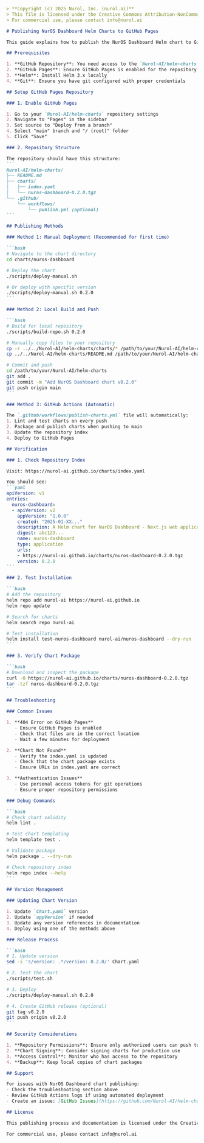 ````markdown
> **Copyright (c) 2025 Nurol, Inc. (nurol.ai)**  
> This file is licensed under the Creative Commons Attribution-NonCommercial 4.0 International License (CC BY-NC 4.0).  
> For commercial use, please contact info@nurol.ai

# Publishing NurOS Dashboard Helm Charts to GitHub Pages

This guide explains how to publish the NurOS Dashboard Helm chart to GitHub Pages for public use.

## Prerequisites

1. **GitHub Repository**: You need access to the `Nurol-AI/helm-charts` repository
2. **GitHub Pages**: Ensure GitHub Pages is enabled for the repository
3. **Helm**: Install Helm 3.x locally
4. **Git**: Ensure you have git configured with proper credentials

## Setup GitHub Pages Repository

### 1. Enable GitHub Pages

1. Go to your `Nurol-AI/helm-charts` repository settings
2. Navigate to "Pages" in the sidebar
3. Set source to "Deploy from a branch"
4. Select "main" branch and "/ (root)" folder
5. Click "Save"

### 2. Repository Structure

The repository should have this structure:
```
Nurol-AI/helm-charts/
├── README.md
├── charts/
│   ├── index.yaml
│   └── nuros-dashboard-0.2.0.tgz
└── .github/
    └── workflows/
        └── publish.yml (optional)
```

## Publishing Methods

### Method 1: Manual Deployment (Recommended for first time)

```bash
# Navigate to the chart directory
cd charts/nuros-dashboard

# Deploy the chart
./scripts/deploy-manual.sh

# Or deploy with specific version
./scripts/deploy-manual.sh 0.2.0
```

### Method 2: Local Build and Push

```bash
# Build for local repository
./scripts/build-repo.sh 0.2.0

# Manually copy files to your repository
cp -r ../../Nurol-AI/helm-charts/charts/* /path/to/your/Nurol-AI/helm-charts/charts/
cp ../../Nurol-AI/helm-charts/README.md /path/to/your/Nurol-AI/helm-charts/

# Commit and push
cd /path/to/your/Nurol-AI/helm-charts
git add .
git commit -m "Add NurOS Dashboard chart v0.2.0"
git push origin main
```

### Method 3: GitHub Actions (Automatic)

The `.github/workflows/publish-charts.yml` file will automatically:
1. Lint and test charts on every push
2. Package and publish charts when pushing to main
3. Update the repository index
4. Deploy to GitHub Pages

## Verification

### 1. Check Repository Index

Visit: https://nurol-ai.github.io/charts/index.yaml

You should see:
```yaml
apiVersion: v1
entries:
  nuros-dashboard:
  - apiVersion: v2
    appVersion: "1.0.0"
    created: "2025-01-XX..."
    description: A Helm chart for NurOS Dashboard - Next.js web application...
    digest: abc123...
    name: nuros-dashboard
    type: application
    urls:
    - https://nurol-ai.github.io/charts/nuros-dashboard-0.2.0.tgz
    version: 0.2.0
```

### 2. Test Installation

```bash
# Add the repository
helm repo add nurol-ai https://nurol-ai.github.io
helm repo update

# Search for charts
helm search repo nurol-ai

# Test installation
helm install test-nuros-dashboard nurol-ai/nuros-dashboard --dry-run
```

### 3. Verify Chart Package

```bash
# Download and inspect the package
curl -O https://nurol-ai.github.io/charts/nuros-dashboard-0.2.0.tgz
tar -tzf nuros-dashboard-0.2.0.tgz
```

## Troubleshooting

### Common Issues

1. **404 Error on GitHub Pages**
   - Ensure GitHub Pages is enabled
   - Check that files are in the correct location
   - Wait a few minutes for deployment

2. **Chart Not Found**
   - Verify the index.yaml is updated
   - Check that the chart package exists
   - Ensure URLs in index.yaml are correct

3. **Authentication Issues**
   - Use personal access tokens for git operations
   - Ensure proper repository permissions

### Debug Commands

```bash
# Check chart validity
helm lint .

# Test chart templating
helm template test .

# Validate package
helm package . --dry-run

# Check repository index
helm repo index --help
```

## Version Management

### Updating Chart Version

1. Update `Chart.yaml` version
2. Update `appVersion` if needed
3. Update any version references in documentation
4. Deploy using one of the methods above

### Release Process

```bash
# 1. Update version
sed -i 's/version: .*/version: 0.2.0/' Chart.yaml

# 2. Test the chart
./scripts/test.sh

# 3. Deploy
./scripts/deploy-manual.sh 0.2.0

# 4. Create GitHub release (optional)
git tag v0.2.0
git push origin v0.2.0
```

## Security Considerations

1. **Repository Permissions**: Ensure only authorized users can push to the repository
2. **Chart Signing**: Consider signing charts for production use
3. **Access Control**: Monitor who has access to the repository
4. **Backup**: Keep local copies of chart packages

## Support

For issues with NurOS Dashboard chart publishing:
- Check the troubleshooting section above
- Review GitHub Actions logs if using automated deployment
- Create an issue: [GitHub Issues](https://github.com/Nurol-AI/helm-charts/issues)

## License

This publishing process and documentation is licensed under the Creative Commons Attribution-NonCommercial 4.0 International License (CC BY-NC 4.0).

For commercial use, please contact info@nurol.ai

````
